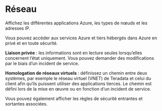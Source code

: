 Réseau
======

Affichez les différentes applications Azure, les types de nœuds et les adresses IP.

Vous pouvez accéder aux services Azure et tiers hébergés dans Azure en privé et en toute sécurité.

**Liaison privée** : les informations sont en lecture seules lorsqu’elles concernent l’état uniquement. Vous pouvez demander des modifications par le biais d’un incident de service.

**Homologation de réseaux virtuels** : définissez un chemin entre deux systèmes, par exemple le réseau virtuel (VNET) de Teradata et celui du client afin qu‘ils puissent utiliser des applications tierces. Le chemin est défini lors de la mise en œuvre ou en fonction d‘un incident de service.

Vous pouvez également afficher les règles de sécurité entrantes et sortantes associées.
